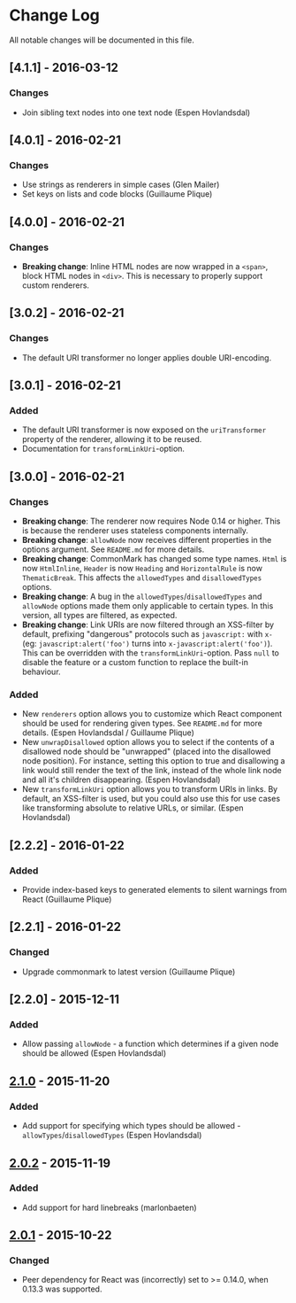 # Change Log

All notable changes will be documented in this file.

## [4.1.1] - 2016-03-12

### Changes

- Join sibling text nodes into one text node (Espen Hovlandsdal)

## [4.0.1] - 2016-02-21

### Changes

- Use strings as renderers in simple cases (Glen Mailer)
- Set keys on lists and code blocks (Guillaume Plique)

## [4.0.0] - 2016-02-21

### Changes

- **Breaking change**: Inline HTML nodes are now wrapped in a `<span>`, block HTML nodes in `<div>`. This is necessary to properly support custom renderers.

## [3.0.2] - 2016-02-21

### Changes

- The default URI transformer no longer applies double URI-encoding.

## [3.0.1] - 2016-02-21

### Added

- The default URI transformer is now exposed on the `uriTransformer` property of the renderer, allowing it to be reused.
- Documentation for `transformLinkUri`-option.

## [3.0.0] - 2016-02-21

### Changes

- **Breaking change**: The renderer now requires Node 0.14 or higher. This is because the renderer uses stateless components internally.
- **Breaking change**: `allowNode` now receives different properties in the options argument. See `README.md` for more details.
- **Breaking change**: CommonMark has changed some type names. `Html` is now `HtmlInline`, `Header` is now `Heading` and `HorizontalRule` is now `ThematicBreak`. This affects the `allowedTypes` and `disallowedTypes` options.
- **Breaking change**: A bug in the `allowedTypes`/`disallowedTypes` and `allowNode` options made them only applicable to certain types. In this version, all types are filtered, as expected.
- **Breaking change**: Link URIs are now filtered through an XSS-filter by default, prefixing "dangerous" protocols such as `javascript:` with `x-` (eg: `javascript:alert('foo')` turns into `x-javascript:alert('foo')`). This can be overridden with the `transformLinkUri`-option. Pass `null` to disable the feature or a custom function to replace the built-in behaviour.

### Added

- New `renderers` option allows you to customize which React component should be used for rendering given types. See `README.md` for more details. (Espen Hovlandsdal / Guillaume Plique)
- New `unwrapDisallowed` option allows you to select if the contents of a disallowed node should be "unwrapped" (placed into the disallowed node position). For instance, setting this option to true and disallowing a link would still render the text of the link, instead of the whole link node and all it's children disappearing. (Espen Hovlandsdal)
- New `transformLinkUri` option allows you to transform URIs in links. By default, an XSS-filter is used, but you could also use this for use cases like transforming absolute to relative URLs, or similar. (Espen Hovlandsdal)

## [2.2.2] - 2016-01-22

### Added

- Provide index-based keys to generated elements to silent warnings from React (Guillaume Plique)

## [2.2.1] - 2016-01-22

### Changed

- Upgrade commonmark to latest version (Guillaume Plique)

## [2.2.0] - 2015-12-11

### Added

- Allow passing `allowNode` - a function which determines if a given node should be allowed (Espen Hovlandsdal)

## [2.1.0] - 2015-11-20

### Added

- Add support for specifying which types should be allowed - `allowTypes`/`disallowedTypes` (Espen Hovlandsdal)

## [2.0.2] - 2015-11-19

### Added

- Add support for hard linebreaks (marlonbaeten)

## [2.0.1] - 2015-10-22

### Changed

- Peer dependency for React was (incorrectly) set to >= 0.14.0, when 0.13.3 was supported.

[2.1.0]: https://github.com/rexxars/commonmark-react-renderer/compare/v2.0.2...v2.1.0
[2.0.2]: https://github.com/rexxars/commonmark-react-renderer/compare/v2.0.1...v2.0.2
[2.0.1]: https://github.com/rexxars/commonmark-react-renderer/compare/90b2489a515bca26d0d58954ab098a48bedee406...v2.0.1
